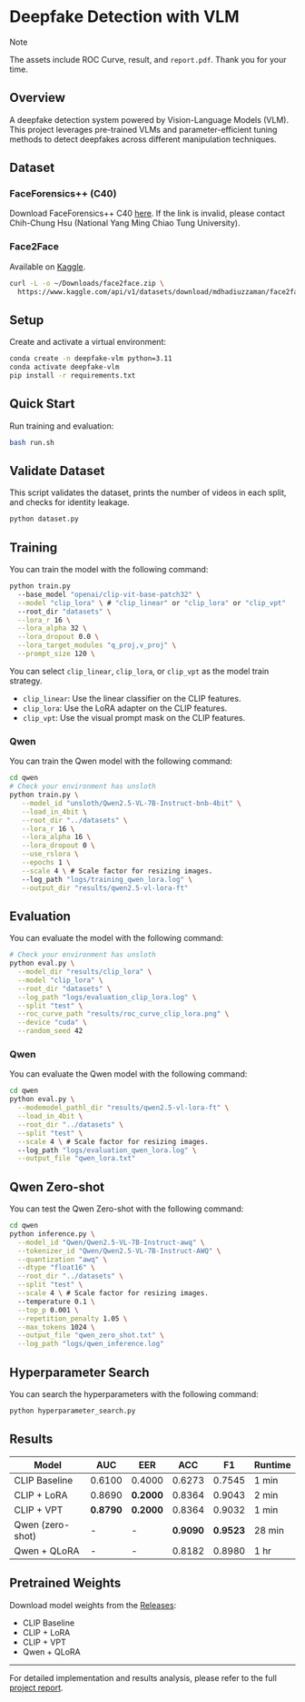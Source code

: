 # Deepfake Detection with VLM

> [!NOTE]
> The assets include ROC Curve, result, and `report.pdf`.
> Thank you for your time.

## Overview
A deepfake detection system powered by Vision-Language Models (VLM). This project leverages pre-trained VLMs and parameter-efficient tuning methods to detect deepfakes across different manipulation techniques.

## Dataset

### FaceForensics++ (C40)
Download FaceForensics++ C40 [here](https://www.dropbox.com/t/2Amyu4D5TulaIofv). If the link is invalid, please contact Chih-Chung Hsu (National Yang Ming Chiao Tung University).

### Face2Face
Available on [Kaggle](https://www.kaggle.com/datasets/mdhadiuzzaman/face2face).

```bash
curl -L -o ~/Downloads/face2face.zip \
  https://www.kaggle.com/api/v1/datasets/download/mdhadiuzzaman/face2face
```

## Setup

Create and activate a virtual environment:

```bash
conda create -n deepfake-vlm python=3.11
conda activate deepfake-vlm
pip install -r requirements.txt
```

## Quick Start

Run training and evaluation:

```bash
bash run.sh
```

## Validate Dataset

This script validates the dataset, prints the number of videos in each split, and checks for identity leakage.

```bash
python dataset.py
```

## Training

You can train the model with the following command:

```bash
python train.py
  --base_model "openai/clip-vit-base-patch32" \
  --model "clip_lora" \ # "clip_linear" or "clip_lora" or "clip_vpt"
  --root_dir "datasets" \
  --lora_r 16 \
  --lora_alpha 32 \
  --lora_dropout 0.0 \
  --lora_target_modules "q_proj,v_proj" \
  --prompt_size 120 \
```

You can select `clip_linear`, `clip_lora`, or `clip_vpt` as the model train strategy.

- `clip_linear`: Use the linear classifier on the CLIP features.
- `clip_lora`: Use the LoRA adapter on the CLIP features.
- `clip_vpt`: Use the visual prompt mask on the CLIP features.

### Qwen

You can train the Qwen model with the following command:

```bash
cd qwen
# Check your environment has unsloth
python train.py \
   --model_id "unsloth/Qwen2.5-VL-7B-Instruct-bnb-4bit" \
   --load_in_4bit \
   --root_dir "../datasets" \
   --lora_r 16 \
   --lora_alpha 16 \
   --lora_dropout 0 \
   --use_rslora \
   --epochs 1 \
   --scale 4 \ # Scale factor for resizing images.
   --log_path "logs/training_qwen_lora.log" \
   --output_dir "results/qwen2.5-vl-lora-ft"
```

## Evaluation

You can evaluate the model with the following command:

```bash
# Check your environment has unsloth
python eval.py \
  --model_dir "results/clip_lora" \
  --model "clip_lora" \
  --root_dir "datasets" \
  --log_path "logs/evaluation_clip_lora.log" \
  --split "test" \
  --roc_curve_path "results/roc_curve_clip_lora.png" \
  --device "cuda" \
  --random_seed 42
```

### Qwen

You can evaluate the Qwen model with the following command:

```bash
cd qwen
python eval.py \
  --modemodel_pathl_dir "results/qwen2.5-vl-lora-ft" \
  --load_in_4bit \
  --root_dir "../datasets" \
  --split "test" \
  --scale 4 \ # Scale factor for resizing images.
  --log_path "logs/evaluation_qwen_lora.log" \
  --output_file "qwen_lora.txt"
```

## Qwen Zero-shot

You can test the Qwen Zero-shot with the following command:

```bash
cd qwen
python inference.py \
  --model_id "Qwen/Qwen2.5-VL-7B-Instruct-awq" \
  --tokenizer_id "Qwen/Qwen2.5-VL-7B-Instruct-AWQ" \
  --quantization "awq" \
  --dtype "float16" \
  --root_dir "../datasets" \
  --split "test" \
  --scale 4 \ # Scale factor for resizing images.
  --temperature 0.1 \
  --top_p 0.001 \
  --repetition_penalty 1.05 \
  --max_tokens 1024 \
  --output_file "qwen_zero_shot.txt" \
  --log_path "logs/qwen_inference.log"
```

## Hyperparameter Search

You can search the hyperparameters with the following command:

```bash
python hyperparameter_search.py
```

## Results

| Model         | AUC    | EER    | ACC    | F1     | Runtime |
|---------------|--------|--------|--------|--------|---------|
| CLIP Baseline | 0.6100 | 0.4000 | 0.6273 | 0.7545 | 1 min   |
| CLIP + LoRA   | 0.8690 | **0.2000** | 0.8364 | 0.9043 | 2 min   |
| CLIP + VPT    | **0.8790** | **0.2000** | 0.8364 | 0.9032 | 1 min   |
| Qwen (zero-shot) | -      | -      | **0.9090** | **0.9523** | 28 min  |
| Qwen + QLoRA  | -      | -      | 0.8182 | 0.8980 | 1 hr    |

## Pretrained Weights

Download model weights from the [Releases](https://github.com/jimmyhealer/deepfake-vlm/releases/latest):
- CLIP Baseline
- CLIP + LoRA
- CLIP + VPT
- Qwen + QLoRA

---

For detailed implementation and results analysis, please refer to the full [project report](./assets/report.pdf).